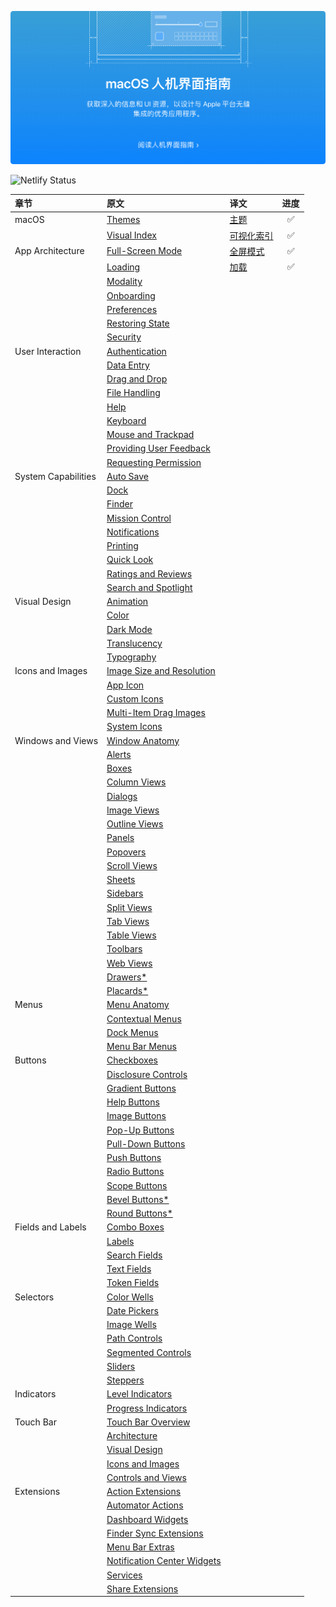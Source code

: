 [![macOS 人机交互指南](./public/images/index-hero.jpg)](/docs/1-macOS/Themes.html)

![Netlify Status](https://api.netlify.com/api/v1/badges/9747d517-1e61-415b-942e-778ebc3451b6/deploy-status)

| 章节                | 原文                                                                                                                      | 译文                                                                              | 进度  |
| :------------------ | :------------------------------------------------------------------------------------------------------------------------ | :-------------------------------------------------------------------------------- | :---: |
| macOS               | [Themes](https://developer.apple.com/design/human-interface-guidelines/macos/overview/themes/)                            | [主题](https://macos1.netlify.com/docs/1-macOS/Themes.html)                       |   ✅   |
|                     | [Visual Index](https://developer.apple.com/design/human-interface-guidelines/macos/overview/visual-index/)                | [可视化索引](https://macos1.netlify.com/docs/1-macOS/VisualIndex.html)            |   ✅   |
| App Architecture    | [Full-Screen Mode](https://developer.apple.com/design/human-interface-guidelines/macos/app-architecture/fullscreen-mode/) | [全屏模式](https://macos1.netlify.com/docs/2-AppArchitecture/FullScreenMode.html) |   ✅   |
|                     | [Loading](https://developer.apple.com/design/human-interface-guidelines/macos/app-architecture/loading/)                  | [加载](https://macos1.netlify.com/docs/2-AppArchitecture/Loading.html)            |   ✅   |
|                     | [Modality]()                                                                                                              |                                                                                   |       |
|                     | [Onboarding]()                                                                                                            |                                                                                   |       |
|                     | [Preferences]()                                                                                                           |                                                                                   |       |
|                     | [Restoring State]()                                                                                                       |                                                                                   |       |
|                     | [Security]()                                                                                                              |                                                                                   |       |
| User Interaction    | [Authentication]()                                                                                                        |                                                                                   |       |
|                     | [Data Entry]()                                                                                                            |                                                                                   |       |
|                     | [Drag and Drop]()                                                                                                         |                                                                                   |       |
|                     | [File Handling]()                                                                                                         |                                                                                   |       |
|                     | [Help]()                                                                                                                  |                                                                                   |       |
|                     | [Keyboard]()                                                                                                              |                                                                                   |       |
|                     | [Mouse and Trackpad]()                                                                                                    |                                                                                   |       |
|                     | [Providing User Feedback]()                                                                                               |                                                                                   |       |
|                     | [Requesting Permission]()                                                                                                 |                                                                                   |       |
| System Capabilities | [Auto Save]()                                                                                                             |                                                                                   |       |
|                     | [Dock]()                                                                                                                  |                                                                                   |       |
|                     | [Finder]()                                                                                                                |                                                                                   |       |
|                     | [Mission Control]()                                                                                                       |                                                                                   |       |
|                     | [Notifications]()                                                                                                         |                                                                                   |       |
|                     | [Printing]()                                                                                                              |                                                                                   |       |
|                     | [Quick Look]()                                                                                                            |                                                                                   |       |
|                     | [Ratings and Reviews]()                                                                                                   |                                                                                   |       |
|                     | [Search and Spotlight]()                                                                                                  |                                                                                   |       |
| Visual Design       | [Animation]()                                                                                                             |                                                                                   |       |
|                     | [Color]()                                                                                                                 |                                                                                   |       |
|                     | [Dark Mode]()                                                                                                             |                                                                                   |       |
|                     | [Translucency]()                                                                                                          |                                                                                   |       |
|                     | [Typography]()                                                                                                            |                                                                                   |       |
| Icons and Images    | [Image Size and Resolution]()                                                                                             |                                                                                   |       |
|                     | [App Icon]()                                                                                                              |                                                                                   |       |
|                     | [Custom Icons]()                                                                                                          |                                                                                   |       |
|                     | [Multi-Item Drag Images]()                                                                                                |                                                                                   |       |
|                     | [System Icons]()                                                                                                          |                                                                                   |       |
| Windows and Views   | [Window Anatomy]()                                                                                                        |                                                                                   |       |
|                     | [Alerts]()                                                                                                                |                                                                                   |       |
|                     | [Boxes]()                                                                                                                 |                                                                                   |       |
|                     | [Column Views]()                                                                                                          |                                                                                   |       |
|                     | [Dialogs]()                                                                                                               |                                                                                   |       |
|                     | [Image Views]()                                                                                                           |                                                                                   |       |
|                     | [Outline Views]()                                                                                                         |                                                                                   |       |
|                     | [Panels]()                                                                                                                |                                                                                   |       |
|                     | [Popovers]()                                                                                                              |                                                                                   |       |
|                     | [Scroll Views]()                                                                                                          |                                                                                   |       |
|                     | [Sheets]()                                                                                                                |                                                                                   |       |
|                     | [Sidebars]()                                                                                                              |                                                                                   |       |
|                     | [Split Views]()                                                                                                           |                                                                                   |       |
|                     | [Tab Views]()                                                                                                             |                                                                                   |       |
|                     | [Table Views]()                                                                                                           |                                                                                   |       |
|                     | [Toolbars]()                                                                                                              |                                                                                   |       |
|                     | [Web Views]()                                                                                                             |                                                                                   |       |
|                     | [Drawers*]()                                                                                                              |                                                                                   |       |
|                     | [Placards*]()                                                                                                             |                                                                                   |       |
| Menus               | [Menu Anatomy]()                                                                                                          |                                                                                   |       |
|                     | [Contextual Menus]()                                                                                                      |                                                                                   |       |
|                     | [Dock Menus]()                                                                                                            |                                                                                   |       |
|                     | [Menu Bar Menus]()                                                                                                        |                                                                                   |       |
| Buttons             | [Checkboxes]()                                                                                                            |                                                                                   |       |
|                     | [Disclosure Controls]()                                                                                                   |                                                                                   |       |
|                     | [Gradient Buttons]()                                                                                                      |                                                                                   |       |
|                     | [Help Buttons]()                                                                                                          |                                                                                   |       |
|                     | [Image Buttons]()                                                                                                         |                                                                                   |       |
|                     | [Pop-Up Buttons]()                                                                                                        |                                                                                   |       |
|                     | [Pull-Down Buttons]()                                                                                                     |                                                                                   |       |
|                     | [Push Buttons]()                                                                                                          |                                                                                   |       |
|                     | [Radio Buttons]()                                                                                                         |                                                                                   |       |
|                     | [Scope Buttons]()                                                                                                         |                                                                                   |       |
|                     | [Bevel Buttons*]()                                                                                                        |                                                                                   |       |
|                     | [Round Buttons*]()                                                                                                        |                                                                                   |       |
| Fields and Labels   | [Combo Boxes]()                                                                                                           |                                                                                   |       |
|                     | [Labels]()                                                                                                                |                                                                                   |       |
|                     | [Search Fields]()                                                                                                         |                                                                                   |       |
|                     | [Text Fields]()                                                                                                           |                                                                                   |       |
|                     | [Token Fields]()                                                                                                          |                                                                                   |       |
| Selectors           | [Color Wells]()                                                                                                           |                                                                                   |       |
|                     | [Date Pickers]()                                                                                                          |                                                                                   |       |
|                     | [Image Wells]()                                                                                                           |                                                                                   |       |
|                     | [Path Controls]()                                                                                                         |                                                                                   |       |
|                     | [Segmented Controls]()                                                                                                    |                                                                                   |       |
|                     | [Sliders]()                                                                                                               |                                                                                   |       |
|                     | [Steppers]()                                                                                                              |                                                                                   |       |
| Indicators          | [Level Indicators]()                                                                                                      |                                                                                   |       |
|                     | [Progress Indicators]()                                                                                                   |                                                                                   |       |
| Touch Bar           | [Touch Bar Overview]()                                                                                                    |                                                                                   |       |
|                     | [Architecture]()                                                                                                          |                                                                                   |       |
|                     | [Visual Design]()                                                                                                         |                                                                                   |       |
|                     | [Icons and Images]()                                                                                                      |                                                                                   |       |
|                     | [Controls and Views]()                                                                                                    |                                                                                   |       |
| Extensions          | [Action Extensions]()                                                                                                     |                                                                                   |       |
|                     | [Automator Actions]()                                                                                                     |                                                                                   |       |
|                     | [Dashboard Widgets]()                                                                                                     |                                                                                   |       |
|                     | [Finder Sync Extensions]()                                                                                                |                                                                                   |       |
|                     | [Menu Bar Extras]()                                                                                                       |                                                                                   |       |
|                     | [Notification Center Widgets]()                                                                                           |                                                                                   |       |
|                     | [Services]()                                                                                                              |                                                                                   |       |
|                     | [Share Extensions]()                                                                                                      |                                                                                   |       |